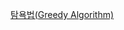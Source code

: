 [탐욕법(Greedy Algorithm)](https://github.com/jamm0316/programers-codingtest/blob/main/algorithm/%ED%83%90%EC%9A%95%EB%B2%95_Greedy%20Algorithm.md)
